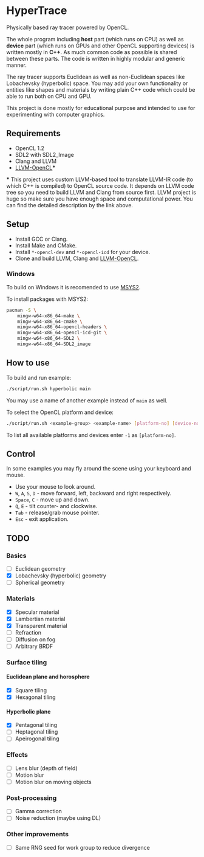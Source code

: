 # HyperTrace

Physically based ray tracer powered by OpenCL.

The whole program including **host** part (which runs on CPU) as well as **device** part (which runs on GPUs and other OpenCL supporting devices) is written mostly in **C++**. As much common code as possible is shared between these parts. The code is written in highly modular and generic manner.

The ray tracer supports Euclidean as well as non-Euclidean spaces like Lobachevsky (hyperbolic) space. You may add your own functionality or entities like shapes and materials by writing plain C++ code which could be able to run both on CPU and GPU.

This project is done mostly for educational purpose and intended to use for experimenting with computer graphics.

## Requirements

+ OpenCL 1.2
+ SDL2 with SDL2_Image
+ Clang and LLVM
+ [LLVM-OpenCL](https://github.com/agerasev/llvm-opencl)**\***

**\*** This project uses custom LLVM-based tool to translate LLVM-IR code (to which C++ is compiled) to OpenCL source code. It depends on LLVM code tree so you need to build LLVM and Clang from source first. LLVM project is huge so make sure you have enough space and computational power. You can find the detailed description by the link above.

## Setup

+ Install GCC or Clang.
+ Install Make and CMake.
+ Install `*-opencl-dev` and `*-opencl-icd` for your device.
+ Clone and build LLVM, Clang and [LLVM-OpenCL](https://github.com/agerasev/llvm-opencl).

### Windows

To build on Windows it is recomended to use [MSYS2](https://www.msys2.org/).

To install packages with MSYS2:

```bash
pacman -S \
    mingw-w64-x86_64-make \
    mingw-w64-x86_64-cmake \
    mingw-w64-x86_64-opencl-headers \
    mingw-w64-x86_64-opencl-icd-git \
    mingw-w64-x86_64-SDL2 \
    mingw-w64-x86_64-SDL2_image
```

## How to use

To build and run example:

```bash
./script/run.sh hyperbolic main
```

You may use a name of another example instead of `main` as well.

To select the OpenCL platform and device:

```bash
./script/run.sh <example-group> <example-name> [platform-no] [device-no]
```

To list all available platforms and devices enter `-1` as `[platform-no]`.

## Control

In some examples you may fly around the scene using your keyboard and mouse.

+ Use your mouse to look around.
+ `W`, `A`, `S`, `D` - move forward, left, backward and right respectively.
+ `Space`, `C` - move up and down.
+ `Q`, `E` - tilt counter- and clockwise.
+ `Tab` - release/grab mouse pointer.
+ `Esc` - exit application.

## TODO

### Basics

- [ ] Euclidean geometry
- [x] Lobachevsky (hyperbolic) geometry
- [ ] Spherical geometry

### Materials

- [x] Specular material 
- [x] Lambertian material
- [x] Transparent material
- [ ] Refraction
- [ ] Diffusion on fog
- [ ] Arbitrary BRDF

### Surface tiling

#### Euclidean plane and horosphere

- [x] Square tiling
- [x] Hexagonal tiling

#### Hyperbolic plane

- [x] Pentagonal tiling
- [ ] Heptagonal tiling
- [ ] Apeirogonal tiling

### Effects

- [ ] Lens blur (depth of field)
- [ ] Motion blur
- [ ] Motion blur on moving objects

### Post-processing

- [ ] Gamma correction
- [ ] Noise reduction (maybe using DL)

### Other improvements

- [ ] Same RNG seed for work group to reduce divergence

